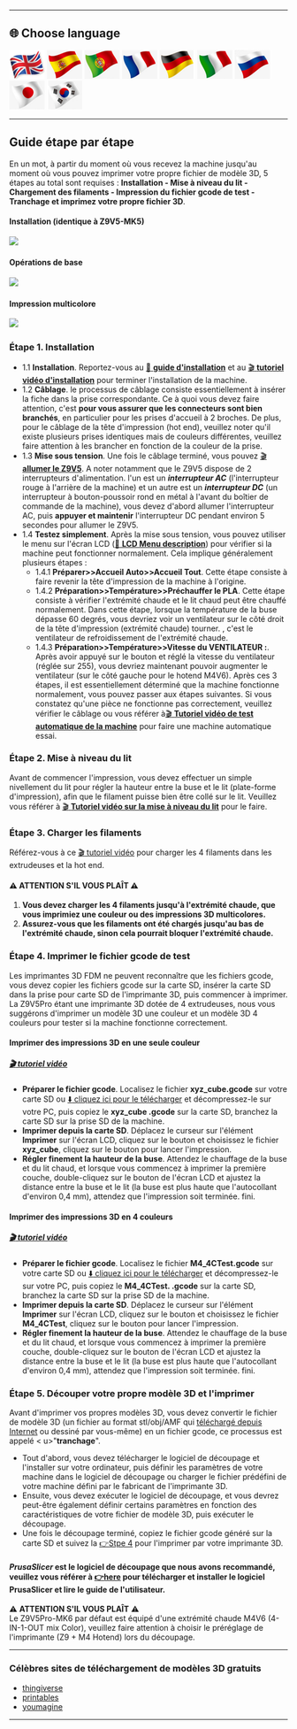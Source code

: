 [LCD_MENU]: https://github.com/ZONESTAR3D/Z9/tree/main/Z9V5/Z9V5-MK6/LCDMENU_Description.md
[PRUSA_SLICER]: https://github.com/ZONESTAR3D/Slicing-Guide/tree/master/PrusaSlicer
[VIDEO_POWERON]: https://github.com/ZONESTAR3D/Z9/assets/29502731/02fa8e57-a292-4aa5-bb7b-eaa703e3fc1b
[VIDEO_BEDLEVEL]: https://youtu.be/jNf98S0u2VQ
[VIDEO_LOADFILAMENT]: https://youtu.be/1rr4dXRxKc4
[VIDEO_PRINT1C]: https://youtu.be/NbVy8NjKt_s
[VIDEO_PRINT4C]: https://youtu.be/iddKadfrdjw

----
## <a id="choose-language">:globe_with_meridians: Choose language </a>
[![](../lanpic/EN.png)](./step_by_step.md)
[![](../lanpic/ES.png)](./step_by_step-es.md)
[![](../lanpic/PT.png)](./step_by_step-pt.md)
[![](../lanpic/FR.png)](./step_by_step-fr.md)
[![](../lanpic/DE.png)](./step_by_step-de.md)
[![](../lanpic/IT.png)](./step_by_step-it.md)
[![](../lanpic/RU.png)](./step_by_step-ru.md)
[![](../lanpic/JP.png)](./step_by_step-jp.md)
[![](../lanpic/KR.png)](./step_by_step-kr.md)

----
## Guide étape par étape
En un mot, à partir du moment où vous recevez la machine jusqu'au moment où vous pouvez imprimer votre propre fichier de modèle 3D, 5 étapes au total sont requises : **Installation - Mise à niveau du lit - Chargement des filaments - Impression du fichier gcode de test - Tranchage et imprimez votre propre fichier 3D**.
#### Installation (identique à Z9V5-MK5)
[![](https://img.youtube.com/vi/pdr8nLl3T3w/0.jpg)](https://www.youtube.com/watch?v=pdr8nLl3T3w)
#### Opérations de base
[![](https://img.youtube.com/vi/GrCOZ4ADHeA/0.jpg)](https://www.youtube.com/watch?v=GrCOZ4ADHeA)
#### Impression multicolore
[![](https://img.youtube.com/vi/iddKadfrdjw/0.jpg)](https://www.youtube.com/watch?v=iddKadfrdjw)

### <a id ="a1">Étape 1. Installation</a>
- 1.1 **Installation**. Reportez-vous au [:book: **guide d'installation**](./1.Installation/Installation.md) et au [:clapper: **tutoriel vidéo d'installation**](https://youtu.be/pdr8nLl3T3w) pour terminer l'installation de la machine.
- 1.2 **Câblage**. le processus de câblage consiste essentiellement à insérer la fiche dans la prise correspondante. Ce à quoi vous devez faire attention, c'est **pour vous assurer que les connecteurs sont bien branchés**, en particulier pour les prises d'accueil à 2 broches. De plus, pour le câblage de la tête d'impression (hot end), veuillez noter qu'il existe plusieurs prises identiques mais de couleurs différentes, veuillez faire attention à les brancher en fonction de la couleur de la prise.
- 1.3 **Mise sous tension**. Une fois le câblage terminé, vous pouvez [:clapper: **allumer le Z9V5**][VIDEO_POWERON]. A noter notamment que le Z9V5 dispose de 2 interrupteurs d'alimentation. l'un est un ***interrupteur AC*** (l'interrupteur rouge à l'arrière de la machine) et un autre est un ***interrupteur DC*** (un interrupteur à bouton-poussoir rond en métal à l'avant du boîtier de commande de la machine), vous devez d'abord allumer l'interrupteur AC, puis **appuyer et maintenir** l'interrupteur DC pendant environ 5 secondes pour allumer le Z9V5.
- 1.4 **Testez simplement**. Après la mise sous tension, vous pouvez utiliser le menu sur l'écran LCD ([:book: **LCD Menu description**](./2.Operation/LCDMENU_Description.md)) pour vérifier si la machine peut fonctionner normalement. Cela implique généralement plusieurs étapes :
   - 1.4.1 **Préparer>>Accueil Auto>>Accueil Tout**. Cette étape consiste à faire revenir la tête d'impression de la machine à l'origine.
   - 1.4.2 **Préparation>>Température>>Préchauffer le PLA**. Cette étape consiste à vérifier l'extrémité chaude et le lit chaud peut être chauffé normalement. Dans cette étape, lorsque la température de la buse dépasse 60 degrés, vous devriez voir un ventilateur sur le côté droit de la tête d'impression (extrémité chaude) tourner. , c'est le ventilateur de refroidissement de l'extrémité chaude.
   - 1.4.3 **Préparation>>Température>>Vitesse du VENTILATEUR :**. Après avoir appuyé sur le bouton et réglé la vitesse du ventilateur (réglée sur 255), vous devriez maintenant pouvoir augmenter le ventilateur (sur le côté gauche pour le hotend M4V6).
   Après ces 3 étapes, il est essentiellement déterminé que la machine fonctionne normalement, vous pouvez passer aux étapes suivantes. Si vous constatez qu'une pièce ne fonctionne pas correctement, veuillez vérifier le câblage ou vous référer à[:clapper: **Tutoriel vidéo de test automatique de la machine**](https://youtu.be/Mf92BlmKA0A) pour faire une machine automatique essai.

### <a id ="a2">Étape 2. Mise à niveau du lit</a>
Avant de commencer l'impression, vous devez effectuer un simple nivellement du lit pour régler la hauteur entre la buse et le lit (plate-forme d'impression), afin que le filament puisse bien être collé sur le lit. Veuillez vous référer à [:clapper: **Tutoriel vidéo sur la mise à niveau du lit**][VIDEO_BEDLEVEL] pour le faire.

### <a id ="a3">Étape 3. Charger les filaments</a>
Référez-vous à ce [:clapper: tutoriel vidéo][VIDEO_LOADFILAMENT] pour charger les 4 filaments dans les extrudeuses et la hot end.
#### :warning: ATTENTION S'IL VOUS PLAÎT :warning:
1. **Vous devez charger les 4 filaments jusqu'à l'extrémité chaude, que vous imprimiez une couleur ou des impressions 3D multicolores.**
2. **Assurez-vous que les filaments ont été chargés jusqu'au bas de l'extrémité chaude, sinon cela pourrait bloquer l'extrémité chaude.**

### <a id ="a4">Étape 4. Imprimer le fichier gcode de test</a>
Les imprimantes 3D FDM ne peuvent reconnaître que les fichiers gcode, vous devez copier les fichiers gcode sur la carte SD, insérer la carte SD dans la prise pour carte SD de l'imprimante 3D, puis commencer à imprimer.
La Z9V5Pro étant une imprimante 3D dotée de 4 extrudeuses, nous vous suggérons d'imprimer un modèle 3D une couleur et un modèle 3D 4 couleurs pour tester si la machine fonctionne correctement.
#### Imprimer des impressions 3D en une seule couleur
##### [:clapper: tutoriel vidéo][VIDEO_PRINT1C]
- **Préparer le fichier gcode**. Localisez le fichier **xyz_cube.gcode** sur votre carte SD ou [:arrow_down: cliquez ici pour le télécharger](./3.Test_gcode/xyz_cube.zip) et décompressez-le sur votre PC, puis copiez le **xyz_cube .gcode** sur la carte SD, branchez la carte SD sur la prise SD de la machine.
- **Imprimer depuis la carte SD**. Déplacez le curseur sur l'élément **Imprimer** sur l'écran LCD, cliquez sur le bouton et choisissez le fichier **xyz_cube**, cliquez sur le bouton pour lancer l'impression.
- **Régler finement la hauteur de la buse**. Attendez le chauffage de la buse et du lit chaud, et lorsque vous commencez à imprimer la première couche, double-cliquez sur le bouton de l'écran LCD et ajustez la distance entre la buse et le lit (la buse est plus haute que l'autocollant d'environ 0,4 mm), attendez que l'impression soit terminée. fini.
#### Imprimer des impressions 3D en 4 couleurs
##### [:clapper: tutoriel vidéo][VIDEO_PRINT4C]
- **Préparer le fichier gcode**. Localisez le fichier **M4_4CTest.gcode** sur votre carte SD ou [:arrow_down: cliquez ici pour le télécharger](./3.Test_gcode/M4_4CTest.zip) et décompressez-le sur votre PC, puis copiez le **M4_4CTest. .gcode** sur la carte SD, branchez la carte SD sur la prise SD de la machine.
- **Imprimer depuis la carte SD**. Déplacez le curseur sur l'élément **Imprimer** sur l'écran LCD, cliquez sur le bouton et choisissez le fichier **M4_4CTest**, cliquez sur le bouton pour lancer l'impression.
- **Régler finement la hauteur de la buse**. Attendez le chauffage de la buse et du lit chaud, et lorsque vous commencez à imprimer la première couche, double-cliquez sur le bouton de l'écran LCD et ajustez la distance entre la buse et le lit (la buse est plus haute que l'autocollant d'environ 0,4 mm), attendez que l'impression soit terminée. fini.

### <a id ="a5">Étape 5. Découper votre propre modèle 3D et l'imprimer</a>
Avant d'imprimer vos propres modèles 3D, vous devez convertir le fichier de modèle 3D (un fichier au format stl/obj/AMF qui [téléchargé depuis Internet](#a6) ou dessiné par vous-même) en un fichier gcode, ce processus est appelé < u>"**tranchage**"</u>.
- Tout d'abord, vous devez télécharger le logiciel de découpage et l'installer sur votre ordinateur, puis définir les paramètres de votre machine dans le logiciel de découpage ou charger le fichier prédéfini de votre machine défini par le fabricant de l'imprimante 3D.
- Ensuite, vous devez exécuter le logiciel de découpage, et vous devrez peut-être également définir certains paramètres en fonction des caractéristiques de votre fichier de modèle 3D, puis exécuter le découpage.
- Une fois le découpage terminé, copiez le fichier gcode généré sur la carte SD et suivez la [:point_right:Stpe 4](#a4) pour l'imprimer par votre imprimante 3D.
#### *PrusaSlicer* est le logiciel de découpage que nous avons recommandé, veuillez vous référer à [:point_right:here][PRUSA_SLICER] pour télécharger et installer le logiciel PrusaSlicer et lire le guide de l'utilisateur.
:warning: **ATTENTION S'IL VOUS PLAÎT** :warning:    
Le Z9V5Pro-MK6 par défaut est équipé d'une extrémité chaude M4V6 (4-IN-1-OUT mix Color), veuillez faire attention à choisir le préréglage de l'imprimante (Z9 + M4 Hotend) lors du découpage.

----
### <a id ="a6">Célèbres sites de téléchargement de modèles 3D gratuits</a>
- [thingiverse](https://www.thingiverse.com/)  
- [printables](https://www.printables.com/)  
- [youmagine](https://www.youmagine.com/)   

----